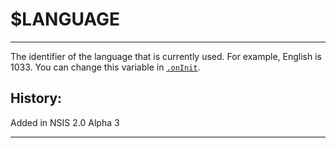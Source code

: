 # $LANGUAGE

---

The identifier of the language that is currently used. For example, English is 1033. You can change this variable in [`.onInit`][1].

## History:

Added in NSIS 2.0 Alpha 3

---

[1]: ../Callbacks/onInit.markdown